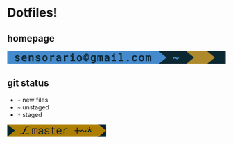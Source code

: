 Dotfiles!
=========

homepage
------

![home](dotfiles-home.png)

git status
----------

 - `+` new files
 - `~` unstaged
 - `*` staged

![repository folder](dotfiles-status.png)
